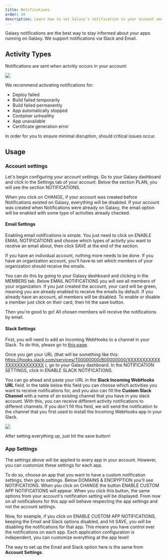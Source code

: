 ```yaml
---
title: Notifications
order: 34
description: Learn how to set Galaxy's notification to your account and apps
---
```


Galaxy notifications are the best way to stay informed about your apps running on Galaxy. We support notifications via Slack and Email.

<h2 id="activity-types">Activity Types</h2>

Notifications are sent when actvitiy occurs in your account:

<img src="/images/notifications-activities.png" style="max-width: 40%"/>

We recommend activating notifications for:
- Deploy failed
- Build failed temporarily
- Build failed permanently
- App automatically stopped
- Container unhealthy
- App unavailable
- Certificate generation error

In order for you to ensure minimal disruption, should critical issues occur. 

<h2 id="usage">Usage</h2>

<h3 id="account-settigs">Account settings</h3>

Let's begin configuring your account settings. Go to your Galaxy dashboard and click in the Settings tab of your account. Below the section PLAN, you will see the section NOTIFICATIONS.

When you click on CHANGE, if your account was created before Notifications existed on Galaxy, everything will be disabled. If your account was created when Notifications were already on Galaxy, the email option will be enabled with some type of activities already checked.

<h4 id="email-settings">Email Settings</h4>

Enabling email notifications is simple. You just need to click on ENABLE EMAIL NOTIFICATIONS and choose which types of activity you want to receive an email about, then click SAVE at the end of the section. 

If you have an individual account, nothing more needs to be done. If you have an organization account, you'll have to set which members of your organization should receive the emails.

You can do this by going to your Galaxy dashboard and clicking in the MEMBERS tab. Below EMAIL NOTIFICATIONS you will see all members of your organization. If you just created the account, your card will be green, meaning you are already enabled to receive the emails by default. If you already have an account, all members will be disabled. To enable or disable a member just click on their card, then hit the save button.

Then you're good to go! All chosen members will receive the notifications by email.

<h4 id="slack-settings">Slack Settings</h4>

First, you will need to add an Incoming WebHooks to a channel in your Slack. To do this, please go to [this page](https://slack.com/intl/en-br/help/articles/202035138-Add-an-app-to-your-workspace). 

Once you get your URL (that will be something like this: https://hooks.slack.com/services/T00000000/B00000000/XXXXXXXXXXXXXXXXXXXXXXXX ), go to your Galaxy dashboard. In the NOTIFICATION SETTINGS, click in ENABLE SLACK NOTIFICATIONS.

You can go ahead and paste your URL in the <b>Slack Incoming WebHooks URL</b> field. In the table below this field you can choose which activities you want to receive notifications for, and you also can fill the <b>Custom Slack Channel</b> with a name of an existing channel that you have in you slack account. With this, you can receive different activity notifications to different channels. If you don't fill this field, we will send the notification to the channel that you first used to install the Incoming WebHooks app in your Slack.

<img src="/images/notifications-slack-settings.png" style="max-width: 80%"/>

After setting everything up, just hit the save button!

<h3 id="app-settings">App Settings</h3>

The settings above will be applied to every app in your account. However, you can customize these settings for each app.

To do so, choose an app that you want to have a custom notification settings, then go to settings. Below DOMAINS & ENCRYPTION you'll see NOTIFICATIONS. When you click on CHANGE the button ENABLE CUSTOM APP NOTIFICATIONS will appear. When you click this button, the same options from your account's notification setting will be displayed. From now on all notifications for this app will behave respecting the app settings and not the account settings.

Now, for example, if you click on ENABLE CUSTOM APP NOTIFICATIONS, keeping the Email and Slack options disabled, and hit SAVE, you will be disabling the notifications for that app. This means you have control over the notifications on each app. Each application configuration is independent, you can customize everything at the app level!

The way to set up the Email and Slack option here is the same from <b>Account Settings</b>.

